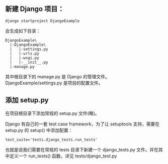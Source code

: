## 新建 Django 项目：

~~~
django startproject DjangoExample
~~~

会生成如下目录：

~~~
DjangoExample\
  |-DjangoExample\
  |   |-settings.py
  |   |-urls.py
  |   |-wsgi.py
  |   |-__init__.py
  |-manage.py
~~~

其中根目录下的 manage.py 是 Django 的管理文件。DjangoExample/settings.py 是项目的配置文件。

## 添加 setup.py

在项目根目录下添加常规的 setup.py 文件(略)。

Django 有自己的一套 test case framework，为了让 setuptools 支持，需要在 setup.py 的 
setup() 中添加配置：

~~~
test_suite='tests.django_tests.run_tests'
~~~

也就是说我们需要在常规的 tests 目录下新建一个 django_tests.py 文件。并在其中定义一个 run_tests()
函数。详见 tests/django_test.py
